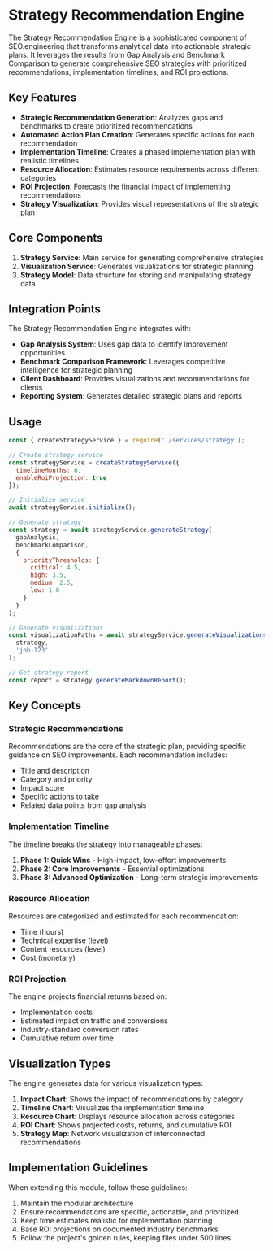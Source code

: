 # Strategy Recommendation Engine

The Strategy Recommendation Engine is a sophisticated component of SEO.engineering that transforms analytical data into actionable strategic plans. It leverages the results from Gap Analysis and Benchmark Comparison to generate comprehensive SEO strategies with prioritized recommendations, implementation timelines, and ROI projections.

## Key Features

- **Strategic Recommendation Generation**: Analyzes gaps and benchmarks to create prioritized recommendations
- **Automated Action Plan Creation**: Generates specific actions for each recommendation
- **Implementation Timeline**: Creates a phased implementation plan with realistic timelines
- **Resource Allocation**: Estimates resource requirements across different categories
- **ROI Projection**: Forecasts the financial impact of implementing recommendations
- **Strategy Visualization**: Provides visual representations of the strategic plan

## Core Components

1. **Strategy Service**: Main service for generating comprehensive strategies
2. **Visualization Service**: Generates visualizations for strategic planning
3. **Strategy Model**: Data structure for storing and manipulating strategy data

## Integration Points

The Strategy Recommendation Engine integrates with:

- **Gap Analysis System**: Uses gap data to identify improvement opportunities
- **Benchmark Comparison Framework**: Leverages competitive intelligence for strategic planning
- **Client Dashboard**: Provides visualizations and recommendations for clients
- **Reporting System**: Generates detailed strategic plans and reports

## Usage

```javascript
const { createStrategyService } = require('./services/strategy');

// Create strategy service
const strategyService = createStrategyService({
  timelineMonths: 6,
  enableRoiProjection: true
});

// Initialize service
await strategyService.initialize();

// Generate strategy
const strategy = await strategyService.generateStrategy(
  gapAnalysis,
  benchmarkComparison,
  {
    priorityThresholds: {
      critical: 4.5,
      high: 3.5,
      medium: 2.5,
      low: 1.0
    }
  }
);

// Generate visualizations
const visualizationPaths = await strategyService.generateVisualizations(
  strategy,
  'job-123'
);

// Get strategy report
const report = strategy.generateMarkdownReport();
```

## Key Concepts

### Strategic Recommendations

Recommendations are the core of the strategic plan, providing specific guidance on SEO improvements. Each recommendation includes:

- Title and description
- Category and priority
- Impact score
- Specific actions to take
- Related data points from gap analysis

### Implementation Timeline

The timeline breaks the strategy into manageable phases:

1. **Phase 1: Quick Wins** - High-impact, low-effort improvements
2. **Phase 2: Core Improvements** - Essential optimizations
3. **Phase 3: Advanced Optimization** - Long-term strategic improvements

### Resource Allocation

Resources are categorized and estimated for each recommendation:

- Time (hours)
- Technical expertise (level)
- Content resources (level)
- Cost (monetary)

### ROI Projection

The engine projects financial returns based on:

- Implementation costs
- Estimated impact on traffic and conversions
- Industry-standard conversion rates
- Cumulative return over time

## Visualization Types

The engine generates data for various visualization types:

1. **Impact Chart**: Shows the impact of recommendations by category
2. **Timeline Chart**: Visualizes the implementation timeline
3. **Resource Chart**: Displays resource allocation across categories
4. **ROI Chart**: Shows projected costs, returns, and cumulative ROI
5. **Strategy Map**: Network visualization of interconnected recommendations

## Implementation Guidelines

When extending this module, follow these guidelines:

1. Maintain the modular architecture
2. Ensure recommendations are specific, actionable, and prioritized
3. Keep time estimates realistic for implementation planning
4. Base ROI projections on documented industry benchmarks
5. Follow the project's golden rules, keeping files under 500 lines

